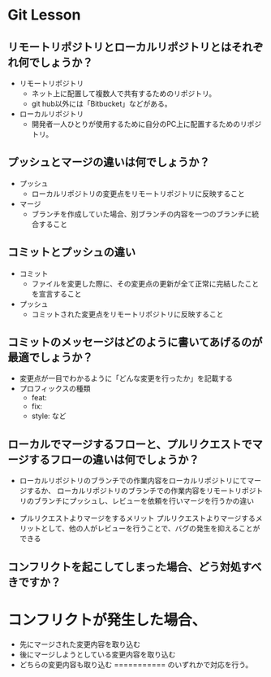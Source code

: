 # Git Lesson

## リモートリポジトリとローカルリポジトリとはそれぞれ何でしょうか？

* リモートリポジトリ
  * ネット上に配置して複数人で共有するためのリポジトリ。
  * git hub以外には「Bitbucket」などがある。
* ローカルリポジトリ
  * 開発者一人ひとりが使用するために自分のPC上に配置するためのリポジトリ。

## プッシュとマージの違いは何でしょうか？

* プッシュ
  * ローカルリポジトリの変更点をリモートリポジトリに反映すること
* マージ
  * ブランチを作成していた場合、別ブランチの内容を一つのブランチに統合すること

## コミットとプッシュの違い

* コミット
  * ファイルを変更した際に、その変更点の更新が全て正常に完結したことを宣言すること
* プッシュ
   * コミットされた変更点をリモートリポジトリに反映すること

## コミットのメッセージはどのように書いてあげるのが最適でしょうか？

* 変更点が一目でわかるように「どんな変更を行ったか」を記載する
* プロフィックスの種類
  * feat:
  * fix:
  * style:
など

## ローカルでマージするフローと、プルリクエストでマージするフローの違いは何でしょうか？

* ローカルリポジトリのブランチでの作業内容をローカルリポジトリにてマージするか、
ローカルリポジトリのブランチでの作業内容をリモートリポジトリのブランチにプッシュし、レビューを依頼を行いマージを行うかの違い

* プルリクエストよりマージをするメリット
プルリクエストよりマージするメリットとして、他の人がレビューを行うことで、バグの発生を抑えることができる

## コンフリクトを起こしてしまった場合、どう対処すべきですか？


コンフリクトが発生した場合、
===========
* 先にマージされた変更内容を取り込む
* 後にマージしようとしている変更内容を取り込む
* どちらの変更内容も取り込む
===========
のいずれかで対応を行う。